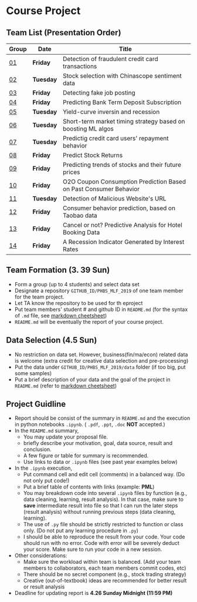 # Course Project


## Team List (Presentation Order)

Group | Date | Title
--- | -- | ---
[01](https://github.com/npuchenbowen/MLF_Project) | __Friday__ | Detection of fraudulent credit card transactions
[02](https://github.com/SnakeWayne/PHBS_MLF_2019/blob/master/README.md) | __Tuesday__ | Stock selection with Chinascope sentiment data
[03](https://github.com/Linyi-Wei/2020WeiLinyi) | __Friday__ | Detecting fake job posting
[04](https://github.com/Johnxinlei/PHBS_MLF_Project) | __Friday__ | Predicting Bank Term Deposit Subscription
[05](https://github.com/knowsnothing753/PHBS_MLF_2019/blob/master/README.md) | __Tuesday__ | Yield-curve inversin and recession
[06](https://github.com/eiahb3838ya/PHBS_ML_for_quant_project/blob/master/README.md) | __Tuesday__ | Short-term market timing strategy based on boosting ML algos
[07](https://github.com/dengkeya/PHBS_MLF_2019) | __Tuesday__ | Predictig credit card users' repayment behavior
[08](https://github.com/Mingkai-Zhuang/PHBS_MLF_2019/tree/master/Course%20Project) | __Friday__ | Predict Stock Returns
[09](https://github.com/ZhangPeidong-Mack/PHBS_MLF_2019) | __Friday__ | Predicting trends of stocks and their future prices
[10](https://github.com/YijiaZhang1996/PHBS_MLF_2019/tree/master/GroupProject) | __Friday__ | O2O Coupon Consumption Prediction Based on Past Consumer Behavior
[11](https://github.com/caoxiaolong0521/PHBS_MLF_2019_Project/blob/master/README.md) | __Tuesday__ | Detection of Malicious Website's URL
[12](https://github.com/Parametric3/PHBS_MLF_2019) | __Friday__ | Consumer behavior prediction, based on Taobao data
[13](https://github.com/oyrx/PHBS_MLF_2019_Project) | __Friday__ | Cancel or not? Predictive Analysis for Hotel Booking Data
[14](https://github.com/YanrongWu/YanrongWu-PHBS_MLF_2019/blob/master/Final%20Group%20Project/README.md) | __Friday__ | A Recession Indicator Generated by Interest Rates


## Team Formation (__3. 39 Sun__)
* Form a group (up to 4 students) and select data set
* Designate a repository `GITHUB_ID/PHBS_MLF_2019` of one team member for the team project.
* Let TA know the repository to be used for th eproject
* Put team members' student # and github ID in `README.md` (for the syntax of `.md` file, see [markdown cheetsheet](https://guides.github.com/features/mastering-markdown/)) 
* `README.md` will be eventually the report of your course project.

## Data Selection (__4.5 Sun__)
* No restriction on data set. However, business(fin/ma/econ) related data is welcome (extra credit for creative data selection and pre-processing)
* Put the data under `GITHUB_ID/PHBS_MLF_2019/data` folder (if too big, put some samples)
* Put a brief description of your data and the goal of the project in `README.md` (refer to [markdown cheetsheet](https://guides.github.com/features/mastering-markdown/))

## Project Guidline
* Report should be consist of the summary in `README.md` and the execution in python notebooks `.ipynb`.  ( `.pdf`, `.ppt`, `.doc` __NOT__ accepted.)
* In the `README.md` summary, 
  * You may update your proposal file.
  * briefly describe your motivation, goal, data source, result and conclusion.
  * A few figure or table for summary is recommended.
  * Use links to data or `.ipynb` files (see past year examples below)
* In the `.ipynb` execution, 
  * Put command cell and edit cell (comments) in a balanced way. (Do not only put code!)
  * Put a brief table of contents with links (example: __PML__)
  * You may breakdown code into several `.ipynb` files by function (e.g., data cleaning, learning, result analysis). In that case, make sure to __save__ intermediate result into file so that I can run the later steps (result analysis) without running previous steps (data cleaning, learning).
  * The use of `.py` file should be strictly restricted to function or class only. (Do not put any learning procedure in `.py`)
  * I should be able to reproduce the result from your code. Your code should run with no error. Code with error will be severely deduct your score. Make sure to run your code in a new session.
* Other considerations:
  * Make sure the workload within team is balanced. (Add your team members to collaborators, each team members commit codes, etc)
  * There should be no secret component (e.g., stock trading strategy)
  * Creative (out-of-textbook) ideas are recommended for better result or result analysis
* Deadline for updating report is __4.26 Sunday Midnight (11:59 PM)__
